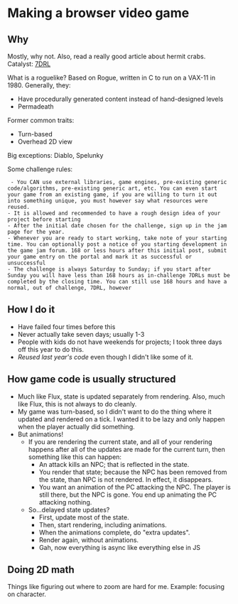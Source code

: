 # Making a browser video game

## Why

Mostly, why not. Also, read a really good article about hermit crabs. Catalyst: [7DRL](http://www.roguebasin.com/index.php?title=Seven_Day_Roguelike_Challenge)

What is a roguelike? Based on Rogue, written in C to run on a VAX-11 in 1980. Generally, they:

- Have procedurally generated content instead of hand-designed levels
- Permadeath

Former common traits:

- Turn-based
- Overhead 2D view

Big exceptions: Diablo, Spelunky

Some challenge rules:

     - You CAN use external libraries, game engines, pre-existing generic code/algorithms, pre-existing generic art, etc. You can even start your game from an existing game, if you are willing to turn it out into something unique, you must however say what resources were reused.
    - It is allowed and recommended to have a rough design idea of your project before starting
    - After the initial date chosen for the challenge, sign up in the jam page for the year.
    - Whenever you are ready to start working, take note of your starting time. You can optionally post a notice of you starting development in the game jam forum. 168 or less hours after this initial post, submit your game entry on the portal and mark it as successful or unsuccessful
    - The challenge is always Saturday to Sunday; if you start after Sunday you will have less than 168 hours as in-challenge 7DRLs must be completed by the closing time. You can still use 168 hours and have a normal, out of challenge, 7DRL, however

## How I do it

- Have failed four times before this
- Never actually take seven days; usually 1-3
- People with kids do not have weekends for projects; I took three days off this year to do this.
- *Reused last year's code* even though I didn't like some of it.

## How game code is usually structured

- Much like Flux, state is updated separately from rendering. Also, much like Flux, this is not always to do cleanly.
- My game was turn-based, so I didn't want to do the thing where it updated and rendered on a tick. I wanted it to be lazy and only happen when the player actually did something.
- But animations!
  - If you are rendering the current state, and all of your rendering happens after all of the updates are made for the current turn, then something like this can happen:
    - An attack kills an NPC; that is reflected in the state.
    - You render that state; because the NPC has been removed from the state, than NPC is not rendered. In effect, it disappears.
    - You want an animation of the PC attacking the NPC. The player is still there, but the NPC is gone. You end up animating the PC attacking nothing.
  - So...delayed state updates?
    - First, update most of the state.
    - Then, start rendering, including animations.
    - When the animations complete, do "extra updates".
    - Render again, without animations.
    - Gah, now everything is async like everything else in JS

## Doing 2D math

Things like figuring out where to zoom are hard for me. Example: focusing on character.

